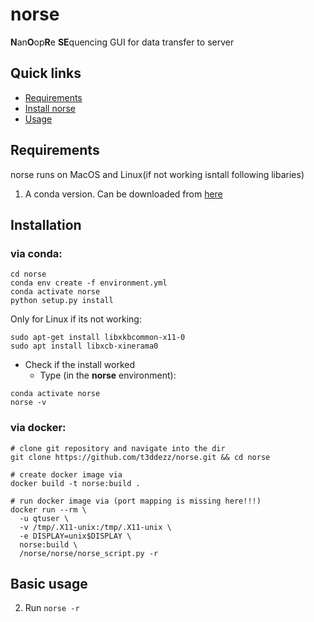 # norse



**N**an**O**op**R**e **SE**quencing 
GUI for data transfer to server


## Quick links
  * [Requirements](#requirements)
  * [Install norse](#install-norse)
  * [Usage](#basic-usage)

## Requirements

norse runs on MacOS and Linux(if not working isntall following libaries)
1. A conda version. Can be downloaded from [here](https://www.anaconda.com/products/individual)


## Installation
### via conda:

```shell=
cd norse
conda env create -f environment.yml
conda activate norse
python setup.py install
````

Only for Linux if its not working:
```shell=
sudo apt-get install libxkbcommon-x11-0
sudo apt install libxcb-xinerama0
``` 

* Check if the install worked
  * Type (in the <strong>norse</strong> environment):

```
conda activate norse
norse -v
```

### via docker:
```
# clone git repository and navigate into the dir
git clone https://github.com/t3ddezz/norse.git && cd norse

# create docker image via
docker build -t norse:build .

# run docker image via (port mapping is missing here!!!)
docker run --rm \
  -u qtuser \
  -v /tmp/.X11-unix:/tmp/.X11-unix \
  -e DISPLAY=unix$DISPLAY \
  norse:build \
  /norse/norse/norse_script.py -r
```


## Basic usage

2. Run ``norse -r``

